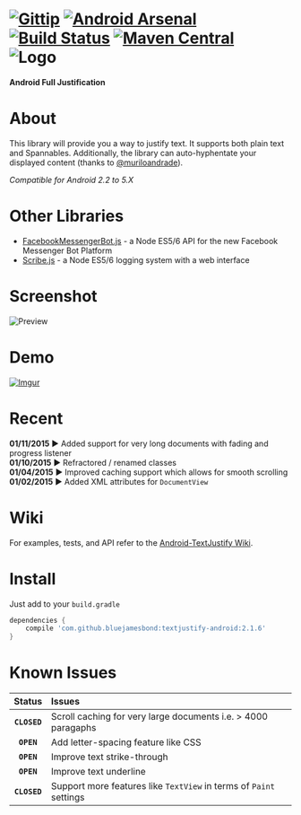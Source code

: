 [![Gittip](http://img.shields.io/gittip/bluejamesbond.svg)](https://gratipay.com/bluejamesbond/) [![Android Arsenal](https://img.shields.io/badge/Android%20Arsenal-TextJustify--Android-brightgreen.svg?style=flat)](https://android-arsenal.com/details/1/1318) [![Build Status](https://travis-ci.org/bluejamesbond/TextJustify-Android.svg?branch=master)](https://travis-ci.org/bluejamesbond/TextJustify-Android) [![Maven Central](https://maven-badges.herokuapp.com/maven-central/com.github.bluejamesbond/textjustify-android/badge.svg?style=flat)](https://maven-badges.herokuapp.com/maven-central/com.github.bluejamesbond/textjustify-android)  
![Logo](https://raw.githubusercontent.com/bluejamesbond/TextJustify-Android/master/misc/logo.png?)
=======

**Android Full Justification** 

# About
This library will provide you a way to justify text. It supports both plain text and Spannables. Additionally, the library can auto-hyphentate your displayed content (thanks to [@muriloandrade](https://github.com/muriloandrade)).

*Compatible for Android 2.2 to 5.X*

# Other Libraries
- [FacebookMessengerBot.js](https://github.com/bluejamesbond/FacebookMessengerBot.js) - a Node ES5/6 API for the new Facebook Messenger Bot Platform
- [Scribe.js](https://github.com/bluejamesbond/Scribe.js) - a Node ES5/6 logging system with a web interface
 
# Screenshot
![Preview](http://i.imgur.com/k6bAWd0.jpg)

# Demo
[![Imgur](http://i.imgur.com/hSGF1fV.png)](https://play.google.com/store/apps/details?id=com.bluejamesbond.text.sample)

# Recent
**01/11/2015** ► Added support for very long documents with fading and progress listener  
**01/10/2015** ► Refractored / renamed classes  
**01/04/2015** ► Improved caching support which allows for smooth scrolling  
**01/02/2015** ► Added XML attributes for `DocumentView`

# Wiki
For examples, tests, and API refer to the [Android-TextJustify Wiki](https://github.com/bluejamesbond/TextJustify-Android/wiki/1-%C2%B7-Home).

# Install
Just add to your `build.gradle`
```gradle
dependencies {
    compile 'com.github.bluejamesbond:textjustify-android:2.1.6'
}
```

# Known Issues
| Status| Issues    |
| :------------:    |:---------------|
|  **`CLOSED`**     | Scroll caching for very large documents i.e. > 4000 paragaphs |
|  **`OPEN`**       | Add letter-spacing feature like CSS |
|  **`OPEN`**       | Improve text strike-through |
|  **`OPEN`**       | Improve text underline  |
|  **`CLOSED`**     | Support more features like `TextView` in terms of `Paint` settings  |
